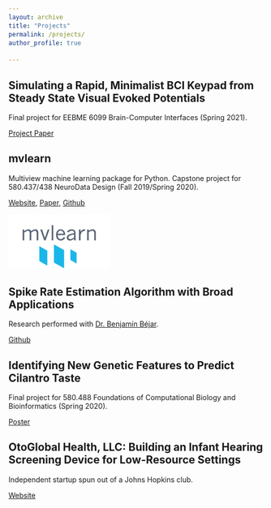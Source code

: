 ```yaml
---
layout: archive
title: "Projects"
permalink: /projects/
author_profile: true

---
```


## Simulating a Rapid, Minimalist BCI Keypad from Steady State Visual Evoked Potentials

Final project for EEBME 6099 Brain-Computer Interfaces (Spring 2021).

[Project Paper](/files/BCI_project_paper.pdf)

## mvlearn

Multiview machine learning package for Python. Capstone project for 580.437/438 NeuroData Design (Fall 2019/Spring 2020).

[Website](https://mvlearn.github.io/), [Paper](https://www.jmlr.org/papers/volume22/20-1370/20-1370.pdf), [Github](https://github.com/mvlearn/mvlearn)

<img src="/images/mvlearn-logo-transparent.png" alt="mvlearn-logo" width="200"/>

## Spike Rate Estimation Algorithm with Broad Applications

Research performed with [Dr. Benjamín Béjar](https://people.epfl.ch/benjamin.bejarharo/?lang=en).

[Github](https://github.com/gavinmischler/spikeFRInder)

## Identifying New Genetic Features to Predict Cilantro Taste

Final project for 580.488 Foundations of Computational Biology and Bioinformatics (Spring 2020).

[Poster](/files/FCBB_Poster.pdf)

## OtoGlobal Health, LLC: Building an Infant Hearing Screening Device for Low-Resource Settings

Independent startup spun out of a Johns Hopkins club.

[Website](https://otoglobalhealth.wixsite.com/companysite)
